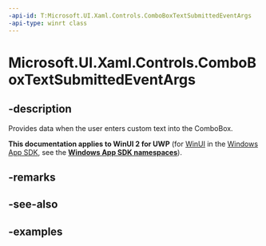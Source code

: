 ```yaml
---
-api-id: T:Microsoft.UI.Xaml.Controls.ComboBoxTextSubmittedEventArgs
-api-type: winrt class
---
```


<!-- Class syntax.
public class ComboBoxTextSubmittedEventArgs 
-->

# Microsoft.UI.Xaml.Controls.ComboBoxTextSubmittedEventArgs

## -description
Provides data when the user enters custom text into the ComboBox.

**This documentation applies to WinUI 2 for UWP** (for [WinUI](/windows/apps/winui/winui3/) in the [Windows App SDK](/windows/apps/windows-app-sdk/), see the **[Windows App SDK namespaces](/windows/windows-app-sdk/api/winrt/)**).

## -remarks

## -see-also

## -examples

